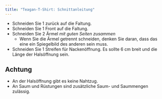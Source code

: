 ```yaml
---
title: "Teagan-T-Shirt: Schnittanleitung"
---
```


- Schneiden Sie 1 zurück auf die Faltung.
- Schneiden Sie 1 Front auf die Faltung.
- Schneiden Sie 2 Ärmel _mit guten Seiten zusammen_
  - Wenn Sie die Ärmel getrennt schneiden, denken Sie daran, dass das eine ein Spiegelbild des anderen sein muss.
- Schneiden Sie 1 Streifen für Nackenöffnung. Es sollte 6 cm breit und die Länge der Halsöffnung sein.

## Achtung

- An der Halsöffnung gibt es keine Nahtzug.
- An Saum und Rüstungen sind zusätzliche Saum- und Saummengen zulässig.

